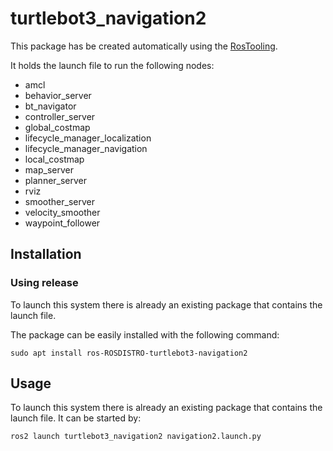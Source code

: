 # turtlebot3_navigation2

This package has be created automatically using the [RosTooling](https://github.com/ipa320/RosTooling).


It holds the launch file to run the following nodes:
- amcl
- behavior_server
- bt_navigator
- controller_server
- global_costmap
- lifecycle_manager_localization
- lifecycle_manager_navigation
- local_costmap
- map_server
- planner_server
- rviz
- smoother_server
- velocity_smoother
- waypoint_follower


## Installation

### Using release

To launch this system there is already an existing package that contains the launch file.

The package can be easily installed with the following command:

```
sudo apt install ros-ROSDISTRO-turtlebot3-navigation2
```



## Usage

To launch this system there is already an existing package that contains the launch file. It can be started by:

```
ros2 launch turtlebot3_navigation2 navigation2.launch.py 
```


